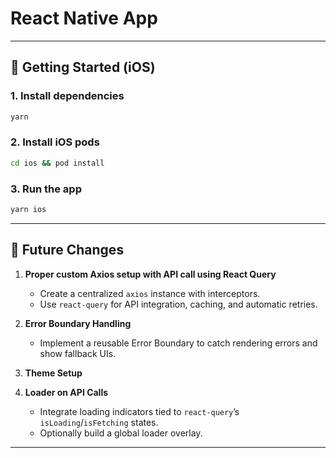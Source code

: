 # React Native App
---

## 🚀 Getting Started (iOS)

### 1. Install dependencies

```sh
yarn
```

### 2. Install iOS pods

```sh
cd ios && pod install
```

### 3. Run the app

```sh
yarn ios
```

---

## 🔮 Future Changes

1. **Proper custom Axios setup with API call using React Query**  
   - Create a centralized `axios` instance with interceptors.
   - Use `react-query` for API integration, caching, and automatic retries.

2. **Error Boundary Handling**  
   - Implement a reusable Error Boundary to catch rendering errors and show fallback UIs.

3. **Theme Setup**  

4. **Loader on API Calls**  
   - Integrate loading indicators tied to `react-query`’s `isLoading`/`isFetching` states.
   - Optionally build a global loader overlay.

---
